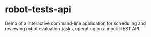 # robot-tests-api
Demo of a interactive command-line application for scheduling and reviewing robot evaluation tasks, operating on a mock REST API.

